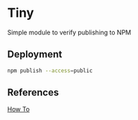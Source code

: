 # Tiny

Simple module to verify publishing to NPM

## Deployment

```sh
npm publish --access=public
```

## References

[How To](https://www.freecodecamp.org/news/how-to-make-a-beautiful-tiny-npm-package-and-publish-it-2881d4307f78)
